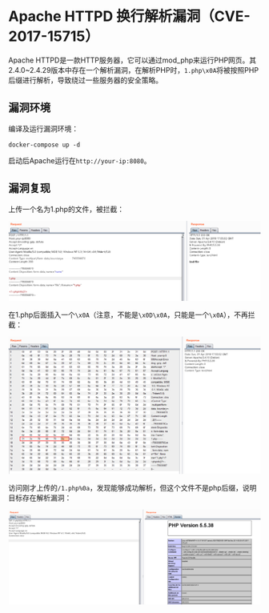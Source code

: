 # Apache HTTPD 换行解析漏洞（CVE-2017-15715）

Apache HTTPD是一款HTTP服务器，它可以通过mod_php来运行PHP网页。其2.4.0~2.4.29版本中存在一个解析漏洞，在解析PHP时，`1.php\x0A`将被按照PHP后缀进行解析，导致绕过一些服务器的安全策略。

## 漏洞环境

编译及运行漏洞环境：

```
docker-compose up -d
```

启动后Apache运行在`http://your-ip:8080`。

## 漏洞复现

上传一个名为1.php的文件，被拦截：

![](1.png)

在1.php后面插入一个`\x0A`（注意，不能是`\x0D\x0A`，只能是一个`\x0A`），不再拦截：

![](2.png)

访问刚才上传的`/1.php%0a`，发现能够成功解析，但这个文件不是php后缀，说明目标存在解析漏洞：

![](3.png)
